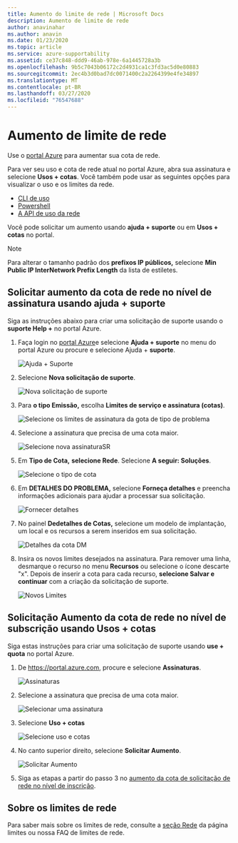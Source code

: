 ```yaml
---
title: Aumento do limite de rede | Microsoft Docs
description: Aumento de limite de rede
author: anavinahar
ms.author: anavin
ms.date: 01/23/2020
ms.topic: article
ms.service: azure-supportability
ms.assetid: ce37c848-ddd9-46ab-978e-6a1445728a3b
ms.openlocfilehash: 9b5c7043b06172c2d4931ca1c3fd3ac5d0e80883
ms.sourcegitcommit: 2ec4b3d0bad7dc0071400c2a2264399e4fe34897
ms.translationtype: MT
ms.contentlocale: pt-BR
ms.lasthandoff: 03/27/2020
ms.locfileid: "76547688"
---
```

# <a name="networking-limit-increase"></a>Aumento de limite de rede

Use o [portal Azure](https://portal.azure.com) para aumentar sua cota de rede.

Para ver seu uso e cota de rede atual no portal Azure, abra sua assinatura e selecione **Usos + cotas**. Você também pode usar as seguintes opções para visualizar o uso e os limites da rede.

* [CLI de uso](/cli/azure/network#az-network-list-usages)
* [Powershell](/powershell/module/azurerm.network/get-azurermnetworkusage)
* [A API de uso da rede](/rest/api/virtualnetwork/virtualnetworks/listusage)

Você pode solicitar um aumento usando **ajuda + suporte** ou em **Usos + cotas** no portal.

> [!Note]
> Para alterar o tamanho padrão dos **prefixos IP públicos,** selecione **Min Public IP InterNetwork Prefix Length** da lista de estiletes.

## <a name="request-networking-quota-increase-at-subscription-level-using-help--support"></a>Solicitar aumento da cota de rede no nível de assinatura usando ajuda + suporte

Siga as instruções abaixo para criar uma solicitação de suporte usando o **suporte Help +** no portal Azure.

1. Faça login no [portal Azure](https://portal.azure.com)e selecione **Ajuda + suporte** no menu do portal Azure ou procure e selecione Ajuda + **suporte**.

    ![Ajuda + Suporte](./media/networking-quota-request/help-plus-support.png)

1. Selecione **Nova solicitação de suporte**.

    ![Nova solicitação de suporte](./media/networking-quota-request/new-support-request.png)

1. Para **o tipo Emissão,** escolha **Limites de serviço e assinatura (cotas)**.

    ![Selecione os limites de assinatura da gota de tipo de problema](./media/networking-quota-request/select-quota-issue-type.png)

1. Selecione a assinatura que precisa de uma cota maior.

    ![Selecione nova assinaturaSR](./media/networking-quota-request/select-subscription-support-request.png)

1. Em **Tipo de Cota,** **selecione Rede**. Selecione **A seguir: Soluções**.

    ![Selecione o tipo de cota](./media/networking-quota-request/select-quota-type-network.png)

1. Em **DETALHES DO PROBLEMA,** selecione **Forneça detalhes** e preencha informações adicionais para ajudar a processar sua solicitação.

    ![Fornecer detalhes](./media/networking-quota-request/provide-details-link.png)

1. No painel **Dedetalhes de Cotas,** selecione um modelo de implantação, um local e os recursos a serem inseridos em sua solicitação.

    ![Detalhes da cota DM](./media/networking-quota-request/quota-details-network.png)

1. Insira os novos limites desejados na assinatura. Para remover uma linha, desmarque o recurso no menu **Recursos** ou selecione o ícone descarte "x". Depois de inserir a cota para cada recurso, **selecione Salvar e continuar** com a criação da solicitação de suporte.

    ![Novos Limites](./media/networking-quota-request/network-new-limits.png)

## <a name="request-networking-quota-increase-at-subscription-level-using-usages--quotas"></a>Solicitação Aumento da cota de rede no nível de subscrição usando Usos + cotas

Siga estas instruções para criar uma solicitação de suporte usando **use + quota** no portal Azure.

1. De https://portal.azure.com, procure e selecione **Assinaturas**.

    ![Assinaturas](./media/networking-quota-request/search-for-suscriptions.png)

1. Selecione a assinatura que precisa de uma cota maior.

    ![Selecionar uma assinatura](./media/networking-quota-request/select-subscription-change-quota.png)

1. Selecione **Uso + cotas**

    ![Selecione uso e cotas](./media/networking-quota-request/select-usage-plus-quotas.png)

1. No canto superior direito, selecione **Solicitar Aumento**.

    ![Solicitar Aumento](./media/networking-quota-request/request-increase-from-subscription.png)

1. Siga as etapas a partir do passo 3 no [aumento da cota de solicitação de rede no nível de inscrição](#request-networking-quota-increase-at-subscription-level-using-help--support).

## <a name="about-networking-limits"></a>Sobre os limites de rede

Para saber mais sobre os limites de rede, consulte a [seção Rede](../../azure-resource-manager/management/azure-subscription-service-limits.md#networking-limits) da página limites ou nossa FAQ de limites de rede.
